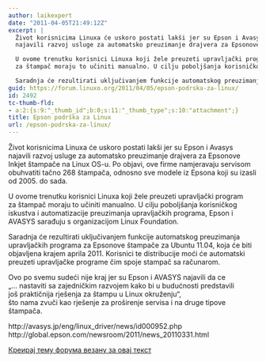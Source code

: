 ```yaml
---
author: laikexpert
date: "2011-04-05T21:49:12Z"
excerpt: |
  Život korisnicima Linuxa će uskoro postati lakši jer su Epson i Avasys
  najavili razvoj usluge za automatsko preuzimanje drajvera za Epsonove Inkjet štampače na Linux OS-u. Po objavi, ove firme namjeravaju servisom obuhvatiti tačno 268 štampača, odnosno sve modele iz Epsona koji su izasli od 2005. do sada.

  U ovome trenutku korisnici Linuxa koji žele preuzeti upravljački program
  za štampač moraju to učiniti manualno. U cilju poboljšanja korisničkog iskustva i automatizacije preuzimanja upravljačkih programa, Epson i AVASYS sarađuju s organizacijom Linux Foundation.

  Saradnja će rezultirati uključivanjem funkcije automatskog preuzimanja upravljačkih programa za Epsonove štampače za Ubuntu 11.04, koja će biti objavljena krajem aprila 2011.
guid: https://forum.linuxo.org/2011/04/05/epson-podrska-za-linux/
id: 2492
tc-thumb-fld:
- a:2:{s:9:"_thumb_id";b:0;s:11:"_thumb_type";s:10:"attachment";}
title: Epson podrška za Linux
url: /epson-podrska-za-linux/
---
```

Život korisnicima Linuxa će uskoro postati lakši jer su Epson i Avasys  
najavili razvoj usluge za automatsko preuzimanje drajvera za Epsonove Inkjet štampače na Linux OS-u. Po objavi, ove firme namjeravaju servisom obuhvatiti tačno 268 štampača, odnosno sve modele iz Epsona koji su izasli od 2005. do sada.

U ovome trenutku korisnici Linuxa koji žele preuzeti upravljački program  
za štampač moraju to učiniti manualno. U cilju poboljšanja korisničkog iskustva i automatizacije preuzimanja upravljačkih programa, Epson i AVASYS sarađuju s organizacijom Linux Foundation. 

Saradnja će rezultirati uključivanjem funkcije automatskog preuzimanja upravljačkih programa za Epsonove štampače za Ubuntu 11.04, koja će biti objavljena krajem aprila 2011. Korisnici te distribucije moći će automatski preuzeti upravljačke programe čim spoje stampač sa računarom.

Ovo po svemu sudeći nije kraj jer su Epson i AVASYS najavili da ce  
„… nastaviti sa zajedničkim razvojem kako bi u budućnosti predstavili  
još praktičnija rješenja za štampu u Linux okruženju“,  
što nama zvuči kao rješenje za proširenje servisa i na druge tipove štampača.

<p class="info">
  http://avasys.jp/eng/linux_driver/news/id000952.php<br /> http://global.epson.com/newsroom/2011/news_20110331.html
</p>

[Креирај тему форума везану за овај текст](https://linuxo.org/nova-tema-na-forumu/?se_pid=2492)